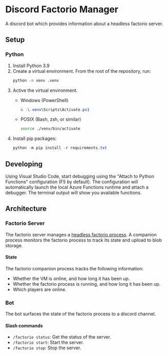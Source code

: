 # Discord Factorio Manager
A discord bot which provides information about a headless factorio server.

## Setup
### Python
1. Install Python 3.9
1. Create a virtual environment. From the root of the repository, run:
    ```bash
    python -m venv .venv
    ```
1. Active the virtual environment.
    - Windows (PowerShell)
        ```powershell
        & .\.venv\Scripts\Activate.ps1
        ```

    - POSIX (Bash, zsh, or similar)
        ```bash
        source ./venv/bin/activate
        ```
1. Install pip packages:
    ```powershell
    python -m pip install -r requirements.txt
    ```

## Developing
Using Visual Studio Code, start debugging using the "Attach to Python Functions" configuration (F5 by default).
The configuration will automatically launch the local Azure Functions runtime and attach a debugger.
The terminal output will show you available functions.

## Architecture
### Factorio Server
The factorio server manages a [headless factorio process](https://wiki.factorio.com/Multiplayer#Dedicated.2FHeadless_server).
A companion process monitors the factorio process to track its state and upload to blob storage.

#### State
The factorio companion process tracks the following information:
- Whether the VM is online, and how long it has been up.
- Whether the factorio process is running, and how long it has been up.
- Which players are online.

### Bot
The bot surfaces the state of the factorio process to a discord channel.

#### Slash commands
- `/factorio status`: Get the status of the server.
- `/factorio start`: Start the server.
- `/factorio stop`: Stop the server.
